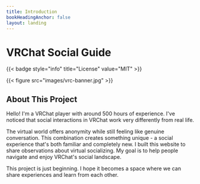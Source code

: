 ```yaml
---
title: Introduction
bookHeadingAnchor: false
layout: landing
---
```


<div class="book-hero">

# VRChat Social Guide

{{< badge style="info" title="License" value="MIT" >}} 

{{< figure src="images/vrc-banner.jpg" >}}

</div>

## About This Project
Hello! I'm a VRChat player with around 500 hours of experience. I've noticed that social interactions in VRChat work very differently from real life.

The virtual world offers anonymity while still feeling like genuine conversation. This combination creates something unique - a social experience that's both familiar and completely new. I built this website to share observations about virtual socializing. My goal is to help people navigate and enjoy VRChat's social landscape.

This project is just beginning. I hope it becomes a space where we can share experiences and learn from each other.
